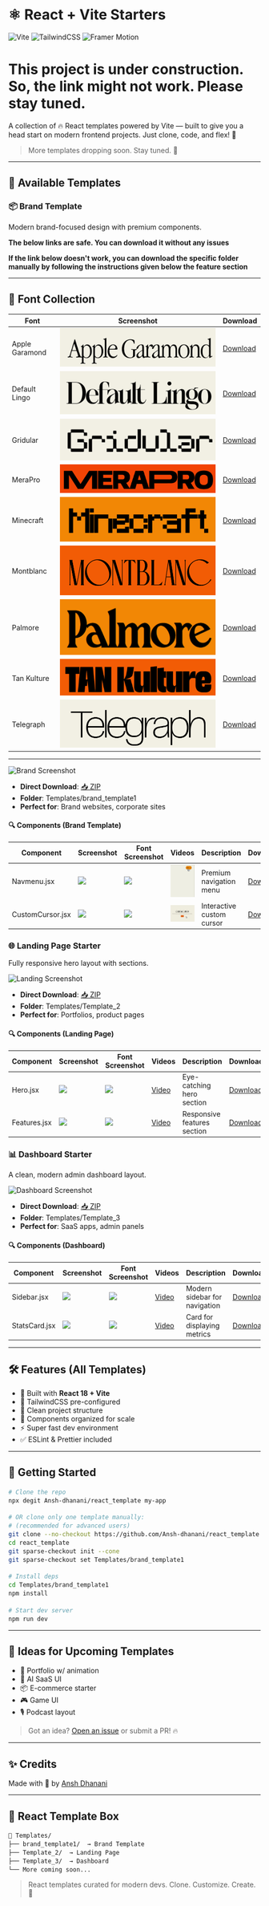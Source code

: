 # ⚛️ React + Vite Starters

![Vite](https://img.shields.io/badge/Vite-646CFF?style=for-the-badge&logo=vite&logoColor=white)
![TailwindCSS](https://img.shields.io/badge/TailwindCSS-38B2AC?style=for-the-badge&logo=tailwind-css&logoColor=white)
![Framer Motion](https://img.shields.io/badge/Framer--Motion-EF2779?style=for-the-badge&logo=framer&logoColor=white)

# This project is under construction. So, the link might not work. Please stay tuned.

A collection of 🔥 React templates powered by Vite — built to give you a head start on modern frontend projects. Just clone, code, and flex! 💅

> More templates dropping soon. Stay tuned. 📡

---

## 🌈 Available Templates

### 📦 Brand Template
Modern brand-focused design with premium components.

**The below links are safe. You can download it without any issues**

**If the link below doesn't work, you can download the specific folder manually by following the instructions given below the feature section**

---

## 🎨 Font Collection

| Font | Screenshot | Download |
|------|------------|----------|
| Apple Garamond | [![](./public/Apple%20Garamond.png)](https://github.com/Ansh-dhanani/react_template/tree/main/fonts/apple-garamond) | [Download](https://download-directory.github.io/?url=https://github.com/Ansh-dhanani/react_template/tree/main/fonts/apple-garamond) |
| Default Lingo | [![](./public/default%20Lingo.png)](https://github.com/Ansh-dhanani/react_template/tree/main/fonts/default-lingo) | [Download](https://download-directory.github.io/?url=https://github.com/Ansh-dhanani/react_template/tree/main/fonts/default-lingo) |
| Gridular | [![](./public/Gridular.png)](https://github.com/Ansh-dhanani/react_template/tree/main/fonts/gridular) | [Download](https://download-directory.github.io/?url=https://github.com/Ansh-dhanani/react_template/tree/main/fonts/gridular) |
| MeraPro | [![](./public/MeraPro.png)](https://github.com/Ansh-dhanani/react_template/tree/main/fonts/merapro) | [Download](https://download-directory.github.io/?url=https://github.com/Ansh-dhanani/react_template/tree/main/fonts/merapro) |
| Minecraft | [![](./public/Minecraft.png)](https://github.com/Ansh-dhanani/react_template/tree/main/fonts/minecraft) | [Download](https://download-directory.github.io/?url=https://github.com/Ansh-dhanani/react_template/tree/main/fonts/minecraft) |
| Montblanc | [![](./public/Montblanc.png)](https://github.com/Ansh-dhanani/react_template/tree/main/fonts/montblanc) | [Download](https://download-directory.github.io/?url=https://github.com/Ansh-dhanani/react_template/tree/main/fonts/montblanc) |
| Palmore | [![](./public/Palmore.png)](https://github.com/Ansh-dhanani/react_template/tree/main/fonts/palmore) | [Download](https://download-directory.github.io/?url=https://github.com/Ansh-dhanani/react_template/tree/main/fonts/palmore) |
| Tan Kulture | [![](./public/Tan%20Kulture.png)](https://github.com/Ansh-dhanani/react_template/tree/main/fonts/tan-kulture) | [Download](https://download-directory.github.io/?url=https://github.com/Ansh-dhanani/react_template/tree/main/fonts/tan-kulture) |
| Telegraph | [![](./public/Telegraph.png)](https://github.com/Ansh-dhanani/react_template/tree/main/fonts/telegraph) | [Download](https://download-directory.github.io/?url=https://github.com/Ansh-dhanani/react_template/tree/main/fonts/telegraph) |

---

![Brand Screenshot](./screenshots/brand.png)

- **Direct Download**: [📥 ZIP](https://download-directory.github.io/?url=https://github.com/Ansh-dhanani/react_template/tree/main/Templates/brand_template1)
- **Folder**: Templates/brand_template1
- **Perfect for**: Brand websites, corporate sites

#### 🔍 Components (Brand Template)
| Component | Screenshot | Font Screenshot | Videos | Description | Download |
|----------|------------|----------------|--------|-------------|----------|
| Navmenu.jsx | ![](./screenshots/brand/navmenu.png) | ![](./screenshots/brand/navmenu-font.png) | ![Navmenu Demo](./public/Navmenu1.gif) | Premium navigation menu | [Download](https://raw.githubusercontent.com/Ansh-dhanani/react_template/main/Templates/brand_template1/components/Navmenu.jsx) |
| CustomCursor.jsx | ![](./screenshots/brand/cursor.png) | ![](./screenshots/brand/cursor-font.png) | ![CustomCursor Demo](./public/CustomCursor1.gif) | Interactive custom cursor | [Download](https://raw.githubusercontent.com/Ansh-dhanani/react_template/main/Templates/brand_template1/components/CustomCursor.jsx) |

### 🌐 Landing Page Starter
Fully responsive hero layout with sections.

![Landing Screenshot](./screenshots/landing.png)

- **Direct Download**: [📥 ZIP](https://download-directory.github.io/?url=https://github.com/Ansh-dhanani/react_template/tree/main/Templates/Template_2)
- **Folder**: Templates/Template_2
- **Perfect for**: Portfolios, product pages

#### 🔍 Components (Landing Page)
| Component | Screenshot | Font Screenshot | Videos | Description | Download |
|----------|------------|----------------|--------|-------------|----------|
| Hero.jsx | ![](./screenshots/landing/hero.png) | ![](./screenshots/landing/hero-font.png) | [Video](./videos/landing/hero.mp4) | Eye-catching hero section | [Download](https://raw.githubusercontent.com/Ansh-dhanani/react_template/main/Templates/Template_2/components/Hero.jsx) |
| Features.jsx | ![](./screenshots/landing/features.png) | ![](./screenshots/landing/features-font.png) | [Video](./videos/landing/features.mp4) | Responsive features section | [Download](https://raw.githubusercontent.com/Ansh-dhanani/react_template/main/Templates/Template_2/components/Features.jsx) |

### 📊 Dashboard Starter
A clean, modern admin dashboard layout.

![Dashboard Screenshot](./screenshots/dashboard.png)

- **Direct Download**: [📥 ZIP](https://download-directory.github.io/?url=https://github.com/Ansh-dhanani/react_template/tree/main/Templates/Template_3)
- **Folder**: Templates/Template_3
- **Perfect for**: SaaS apps, admin panels

#### 🔍 Components (Dashboard)
| Component | Screenshot | Font Screenshot | Videos | Description | Download |
|----------|------------|----------------|--------|-------------|----------|
| Sidebar.jsx | ![](./screenshots/dashboard/sidebar.png) | ![](./screenshots/dashboard/sidebar-font.png) | [Video](./videos/dashboard/sidebar.mp4) | Modern sidebar for navigation | [Download](https://raw.githubusercontent.com/Ansh-dhanani/react_template/main/Templates/Template_3/components/Sidebar.jsx) |
| StatsCard.jsx | ![](./screenshots/dashboard/statscard.png) | ![](./screenshots/dashboard/statscard-font.png) | [Video](./videos/dashboard/statscard.mp4) | Card for displaying metrics | [Download](https://raw.githubusercontent.com/Ansh-dhanani/react_template/main/Templates/Template_3/components/StatsCard.jsx) |

---

## 🛠️ Features (All Templates)

- 🧠 Built with **React 18 + Vite**
- 🎨 TailwindCSS pre-configured
- 📁 Clean project structure
- 🧩 Components organized for scale
- ⚡ Super fast dev environment
- ✅ ESLint & Prettier included

---

## 🚀 Getting Started

```bash
# Clone the repo
npx degit Ansh-dhanani/react_template my-app

# OR clone only one template manually:
# (recommended for advanced users)
git clone --no-checkout https://github.com/Ansh-dhanani/react_template.git
cd react_template
git sparse-checkout init --cone
git sparse-checkout set Templates/brand_template1

# Install deps
cd Templates/brand_template1
npm install

# Start dev server
npm run dev
```

---

## 🧠 Ideas for Upcoming Templates

- 💼 Portfolio w/ animation
- 🧠 AI SaaS UI
- 📦 E-commerce starter
- 🎮 Game UI
- 🎙️ Podcast layout

> Got an idea? [Open an issue](https://github.com/Ansh-dhanani/react_template/issues) or submit a PR! 🔥

---

## ✨ Credits

Made with 💙 by [Ansh Dhanani](https://github.com/Ansh-dhanani)

---

## 🧃 React Template Box

```txt
📁 Templates/
├── brand_template1/  → Brand Template
├── Template_2/  → Landing Page
├── Template_3/  → Dashboard
└── More coming soon...
```

> React templates curated for modern devs. Clone. Customize. Create. 💫
